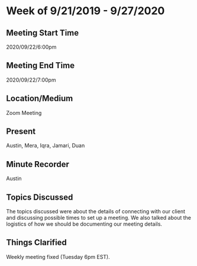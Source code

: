 # Week of 9/21/2019 - 9/27/2020
 
## Meeting Start Time
 
2020/09/22/6:00pm
 
## Meeting End Time
 
2020/09/22/7:00pm
 
## Location/Medium
 
Zoom Meeting
 
## Present
 
Austin, Mera, Iqra, Jamari, Duan
 
## Minute Recorder
 
Austin 
 
## Topics Discussed
 
The topics discussed were about the details of connecting with our client and discussing possible times to set up a meeting. We also talked about the logistics of how we should be documenting our meeting details.
 
## Things Clarified
Weekly meeting fixed (Tuesday 6pm EST). 
